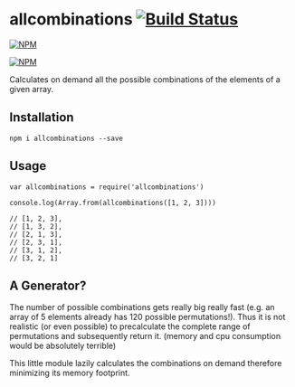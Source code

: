 # allcombinations [![Build Status](https://travis-ci.org/seriousManual/allcombinations.png)](https://travis-ci.org/seriousManual/allcombinations)

[![NPM](https://nodei.co/npm/allcombinations.png)](https://nodei.co/npm/allcombinations/)

[![NPM](https://nodei.co/npm-dl/allcombinations.png?months=6)](https://nodei.co/npm/allcombinations/)

Calculates on demand all the possible combinations of the elements of a given array.

## Installation
````
npm i allcombinations --save
````

## Usage
````
var allcombinations = require('allcombinations')

console.log(Array.from(allcombinations([1, 2, 3])))

// [1, 2, 3],
// [1, 3, 2],
// [2, 1, 3],
// [2, 3, 1],
// [3, 1, 2],
// [3, 2, 1]
````

## A Generator?

The number of possible combinations gets really big really fast (e.g. an array of 5 elements already has 120 possible permutations!).
Thus it is not realistic (or even possible) to precalculate the complete range of permutations and subsequently return it. (memory and cpu consumption would be absolutely terrible)

This little module lazily calculates the combinations on demand therefore minimizing its memory footprint.  
